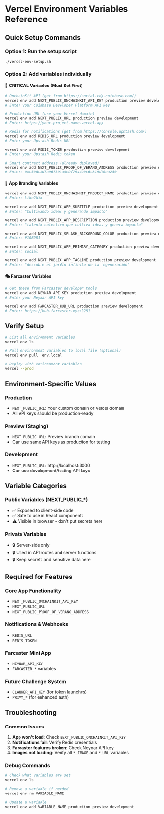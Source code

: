# Vercel Environment Variables Reference

## Quick Setup Commands

### Option 1: Run the setup script
```bash
./vercel-env-setup.sh
```

### Option 2: Add variables individually

#### 🚨 CRITICAL Variables (Must Set First)
```bash
# OnchainKit API (get from https://portal.cdp.coinbase.com/)
vercel env add NEXT_PUBLIC_ONCHAINKIT_API_KEY production preview development
# Enter your Coinbase Developer Platform API key

# Production URL (use your Vercel domain)
vercel env add NEXT_PUBLIC_URL production preview development  
# Enter: https://your-project-name.vercel.app

# Redis for notifications (get from https://console.upstash.com/)
vercel env add REDIS_URL production preview development
# Enter your Upstash Redis URL

vercel env add REDIS_TOKEN production preview development
# Enter your Upstash Redis token

# Smart contract address (already deployed)
vercel env add NEXT_PUBLIC_PROOF_OF_VERANO_ADDRESS production preview development
# Enter: 0xc50dc3d7a967393a4ebf7944b0c6c819d10aa250
```

#### 📱 App Branding Variables
```bash
vercel env add NEXT_PUBLIC_ONCHAINKIT_PROJECT_NAME production preview development
# Enter: Like2Win

vercel env add NEXT_PUBLIC_APP_SUBTITLE production preview development
# Enter: "Cultivando ideas y generando impacto"

vercel env add NEXT_PUBLIC_APP_DESCRIPTION production preview development
# Enter: "talento colectivo que cultiva ideas y genera impacto"

vercel env add NEXT_PUBLIC_SPLASH_BACKGROUND_COLOR production preview development
# Enter: #10B981

vercel env add NEXT_PUBLIC_APP_PRIMARY_CATEGORY production preview development
# Enter: social

vercel env add NEXT_PUBLIC_APP_TAGLINE production preview development
# Enter: "descubre el jardín infinito de la regeneración"
```

#### 🎭 Farcaster Variables
```bash
# Get these from Farcaster developer tools
vercel env add NEYNAR_API_KEY production preview development
# Enter your Neynar API key

vercel env add FARCASTER_HUB_URL production preview development
# Enter: https://hub.farcaster.xyz:2281
```

## Verify Setup
```bash
# List all environment variables
vercel env ls

# Pull environment variables to local file (optional)
vercel env pull .env.local

# Deploy with environment variables
vercel --prod
```

## Environment-Specific Values

### Production
- `NEXT_PUBLIC_URL`: Your custom domain or Vercel domain
- All API keys should be production-ready

### Preview (Staging)
- `NEXT_PUBLIC_URL`: Preview branch domain
- Can use same API keys as production for testing

### Development
- `NEXT_PUBLIC_URL`: http://localhost:3000
- Can use development/testing API keys

## Variable Categories

### Public Variables (NEXT_PUBLIC_*)
- ✅ Exposed to client-side code
- ✅ Safe to use in React components
- ⚠️ Visible in browser - don't put secrets here

### Private Variables
- 🔒 Server-side only
- 🔒 Used in API routes and server functions
- 🔒 Keep secrets and sensitive data here

## Required for Features

### Core App Functionality
- `NEXT_PUBLIC_ONCHAINKIT_API_KEY`
- `NEXT_PUBLIC_URL`
- `NEXT_PUBLIC_PROOF_OF_VERANO_ADDRESS`

### Notifications & Webhooks  
- `REDIS_URL`
- `REDIS_TOKEN`

### Farcaster Mini App
- `NEYNAR_API_KEY`
- `FARCASTER_*` variables

### Future Challenge System
- `CLANKER_API_KEY` (for token launches)
- `PRIVY_*` (for enhanced auth)

## Troubleshooting

### Common Issues
1. **App won't load**: Check `NEXT_PUBLIC_ONCHAINKIT_API_KEY`
2. **Notifications fail**: Verify Redis credentials
3. **Farcaster features broken**: Check Neynar API key
4. **Images not loading**: Verify all `*_IMAGE` and `*_URL` variables

### Debug Commands
```bash
# Check what variables are set
vercel env ls

# Remove a variable if needed
vercel env rm VARIABLE_NAME

# Update a variable
vercel env add VARIABLE_NAME production preview development
```